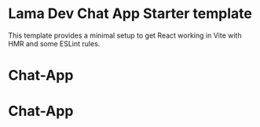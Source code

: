 # Lama Dev Chat App Starter template

This template provides a minimal setup to get React working in Vite with HMR and some ESLint rules.
# Chat-App
# Chat-App
